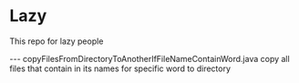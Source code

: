 # Lazy
This repo for lazy people 

--- copyFilesFromDirectoryToAnotherIfFileNameContainWord.java
copy all files that contain in its names for specific word to directory 
